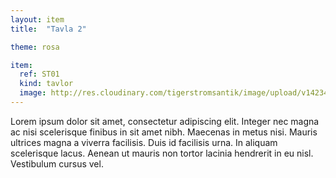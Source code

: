 ```yaml
---
layout: item
title:  "Tavla 2"

theme: rosa

item:
  ref: ST01
  kind: tavlor
  image: http://res.cloudinary.com/tigerstromsantik/image/upload/v1423481424/W_Behm_kyzm8k.jpg
---
```


Lorem ipsum dolor sit amet, consectetur adipiscing elit. Integer nec magna ac nisi scelerisque finibus in sit amet nibh. Maecenas in metus nisi. Mauris ultrices magna a viverra facilisis. Duis id facilisis urna. In aliquam scelerisque lacus. Aenean ut mauris non tortor lacinia hendrerit in eu nisl. Vestibulum cursus vel.
